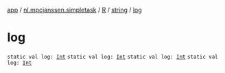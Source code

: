[app](../../../index.md) / [nl.mpcjanssen.simpletask](../../index.md) / [R](../index.md) / [string](index.md) / [log](.)

# log

`static val log: `[`Int`](https://kotlinlang.org/api/latest/jvm/stdlib/kotlin/-int/index.html)
`static val log: `[`Int`](https://kotlinlang.org/api/latest/jvm/stdlib/kotlin/-int/index.html)
`static val log: `[`Int`](https://kotlinlang.org/api/latest/jvm/stdlib/kotlin/-int/index.html)
`static val log: `[`Int`](https://kotlinlang.org/api/latest/jvm/stdlib/kotlin/-int/index.html)